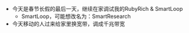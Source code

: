 - 今天是春节长假的最后一天，继续在家调试我的RubyRich & SmartLoop
	- SmartLoop，可能想改名为：SmartResearch
- 今天移动的人过来给家里换宽带，调成千兆带宽